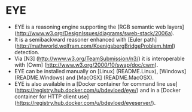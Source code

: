 # EYE

- EYE is a reasoning engine supporting the [RGB semantic web layers] (http://www.w3.org/DesignIssues/diagrams/sweb-stack/2006a).
- It is a semibackward reasoner enhanced with [Euler path] (http://mathworld.wolfram.com/KoenigsbergBridgeProblem.html) detection.
- Via [N3] (http://www.w3.org/TeamSubmission/n3/) it is interoperable with [Cwm] (http://www.w3.org/2000/10/swap/doc/cwm).
- EYE can be installed manually on [Linux] (README.Linux), [Windows] (README.Windows) and [MacOSX] (README.MacOSX).
- EYE is also available in a [Docker container for command line use] (https://registry.hub.docker.com/u/bdevloed/eye/) and in a [Docker container for HTTP client use] (https://registry.hub.docker.com/u/bdevloed/eyeserver/).
